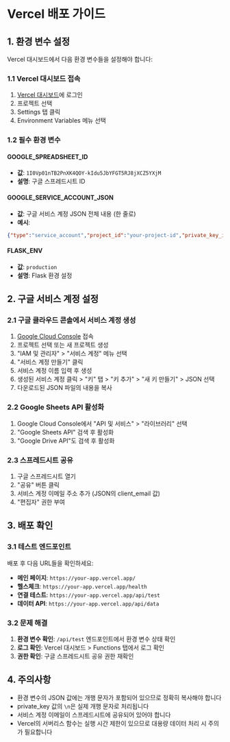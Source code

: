 # Vercel 배포 가이드

## 1. 환경 변수 설정

Vercel 대시보드에서 다음 환경 변수들을 설정해야 합니다:

### 1.1 Vercel 대시보드 접속
1. [Vercel 대시보드](https://vercel.com/dashboard)에 로그인
2. 프로젝트 선택
3. Settings 탭 클릭
4. Environment Variables 메뉴 선택

### 1.2 필수 환경 변수

#### GOOGLE_SPREADSHEET_ID
- **값**: `1I0Vp01nTB2PnXK4QOY-kIdu5JbYFGT5RJ8jXCZ5YXjM`
- **설명**: 구글 스프레드시트 ID

#### GOOGLE_SERVICE_ACCOUNT_JSON
- **값**: 구글 서비스 계정 JSON 전체 내용 (한 줄로)
- **예시**: 
```json
{"type":"service_account","project_id":"your-project-id","private_key_id":"your-key-id","private_key":"-----BEGIN PRIVATE KEY-----\nYOUR_PRIVATE_KEY\n-----END PRIVATE KEY-----\n","client_email":"your-service-account@your-project.iam.gserviceaccount.com","client_id":"your-client-id","auth_uri":"https://accounts.google.com/o/oauth2/auth","token_uri":"https://oauth2.googleapis.com/token","auth_provider_x509_cert_url":"https://www.googleapis.com/oauth2/v1/certs","client_x509_cert_url":"https://www.googleapis.com/robot/v1/metadata/x509/your-service-account%40your-project.iam.gserviceaccount.com"}
```

#### FLASK_ENV
- **값**: `production`
- **설명**: Flask 환경 설정

## 2. 구글 서비스 계정 설정

### 2.1 구글 클라우드 콘솔에서 서비스 계정 생성
1. [Google Cloud Console](https://console.cloud.google.com/) 접속
2. 프로젝트 선택 또는 새 프로젝트 생성
3. "IAM 및 관리자" > "서비스 계정" 메뉴 선택
4. "서비스 계정 만들기" 클릭
5. 서비스 계정 이름 입력 후 생성
6. 생성된 서비스 계정 클릭 > "키" 탭 > "키 추가" > "새 키 만들기" > JSON 선택
7. 다운로드된 JSON 파일의 내용을 복사

### 2.2 Google Sheets API 활성화
1. Google Cloud Console에서 "API 및 서비스" > "라이브러리" 선택
2. "Google Sheets API" 검색 후 활성화
3. "Google Drive API"도 검색 후 활성화

### 2.3 스프레드시트 공유
1. 구글 스프레드시트 열기
2. "공유" 버튼 클릭
3. 서비스 계정 이메일 주소 추가 (JSON의 client_email 값)
4. "편집자" 권한 부여

## 3. 배포 확인

### 3.1 테스트 엔드포인트
배포 후 다음 URL들을 확인하세요:

- **메인 페이지**: `https://your-app.vercel.app/`
- **헬스체크**: `https://your-app.vercel.app/health`
- **연결 테스트**: `https://your-app.vercel.app/api/test`
- **데이터 API**: `https://your-app.vercel.app/api/data`

### 3.2 문제 해결
1. **환경 변수 확인**: `/api/test` 엔드포인트에서 환경 변수 상태 확인
2. **로그 확인**: Vercel 대시보드 > Functions 탭에서 로그 확인
3. **권한 확인**: 구글 스프레드시트 공유 권한 재확인

## 4. 주의사항

- 환경 변수의 JSON 값에는 개행 문자가 포함되어 있으므로 정확히 복사해야 합니다
- private_key 값의 `\n`은 실제 개행 문자로 처리됩니다
- 서비스 계정 이메일이 스프레드시트에 공유되어 있어야 합니다
- Vercel의 서버리스 함수는 실행 시간 제한이 있으므로 대용량 데이터 처리 시 주의가 필요합니다 